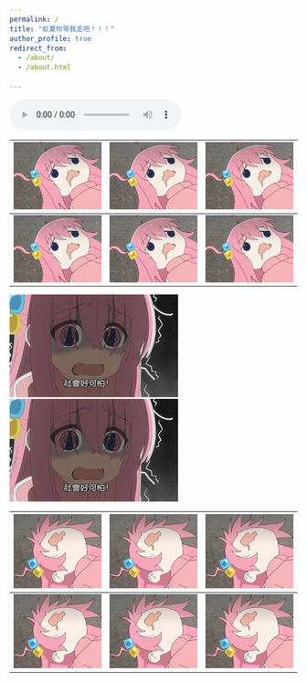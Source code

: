 ```yaml
---
permalink: /
title: "虹夏你带我走吧！！！"
author_profile: true
redirect_from: 
  - /about/
  - /about.html

---
```

<audio src="/files/1.mp3" controls autoplay loop></audio>

| ![晕][img2] | ![晕][img2] | ![晕][img2] |
|------------------|------------------|------------------|
| ![晕][img2] | ![晕][img2] | ![晕][img2] |

[img2]: /images/yun.jpg

![社会好可怕](./images/社会好可怕.jpg) ![社会好可怕](./images/社会好可怕.jpg)

| ![倒头就睡][img] | ![倒头就睡][img] | ![倒头就睡][img] |
|------------------|------------------|------------------|
| ![倒头就睡][img] | ![倒头就睡][img] | ![倒头就睡][img] |

[img]: /images/倒头就睡.jpg

